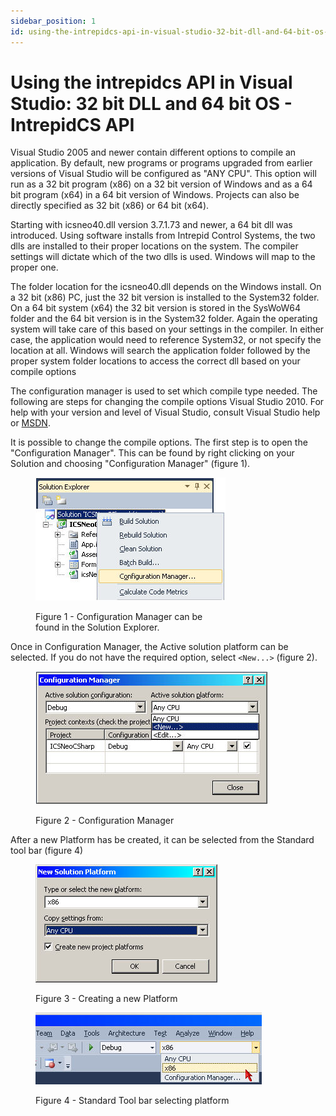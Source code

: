 ```yaml
---
sidebar_position: 1
id: using-the-intrepidcs-api-in-visual-studio-32-bit-dll-and-64-bit-os-intrepidcs-api
---
```



# Using the intrepidcs API in Visual Studio: 32 bit DLL and 64 bit OS - IntrepidCS API

Visual Studio 2005 and newer contain different options to compile an application. By default, new programs or programs upgraded from earlier versions of Visual Studio will be configured as "ANY CPU". This option will run as a 32 bit program (x86) on a 32 bit version of Windows and as a 64 bit program (x64) in a 64 bit version of Windows. Projects can also be directly specified as 32 bit (x86) or 64 bit (x64).

Starting with icsneo40.dll version 3.7.1.73 and newer, a 64 bit dll was introduced. Using software installs from Intrepid Control Systems, the two dlls are installed to their proper locations on the system. The compiler settings will dictate which of the two dlls is used. Windows will map to the proper one.

The folder location for the icsneo40.dll depends on the Windows install. On a 32 bit (x86) PC, just the 32 bit version is installed to the System32 folder. On a 64 bit system (x64) the 32 bit version is stored in the SysWoW64 folder and the 64 bit version is in the System32 folder. Again the operating system will take care of this based on your settings in the compiler. In either case, the application would need to reference System32, or not specify the location at all. Windows will search the application folder followed by the proper system folder locations to access the correct dll based on your compile options

The configuration manager is used to set which compile type needed. The following are steps for changing the compile options Visual Studio 2010. For help with your version and level of Visual Studio, consult Visual Studio help or [MSDN](http://www.msdn.com).


It is possible to change the compile options. The first step is to open the "Configuration Manager". This can be found by right clicking on your Solution and choosing "Configuration Manager" (figure 1).

<!-- ![Figure 1 - Configuration Manager can be found in the Solution Explorer.](../assets/VS2010ConfigMan.jpg "Figure 1 - Configuration Manager can be found in the Solution Explorer.") -->
<div class="text--center">

<figure>

![Solution Explorer Configuration Manager!](../assets/VS2010ConfigMan.jpg "Configuration Manager Solution Explorer" )
<figcaption>Figure 1 - Configuration Manager can be <br/> found in the Solution Explorer.</figcaption>

</figure>
</div>

Once in Configuration Manager, the Active solution platform can be selected. If you do not have the required option, select `<New...>` (figure 2).

<div class="text--center">

<figure>

![Configuration Manager!](../assets/ConfigurationManager.jpg "Configuration Manager" )
<figcaption>Figure 2 - Configuration Manager</figcaption>

</figure>

</div>

After a new Platform has be created, it can be selected from the Standard tool bar (figure 4)

<div class="text--center">

<figure>

![Figure 3 - Creating a new Platform](./../assets/NewSolutionPlat.jpg)
<figcaption>Figure 3 - Creating a new Platform</figcaption>

</figure>

<figure>

![Figure 4 - Standard Tool bar selecting platform](./../assets/CompileType.jpg)
<figcaption>Figure 4 - Standard Tool bar selecting platform</figcaption>
</figure>
</div>